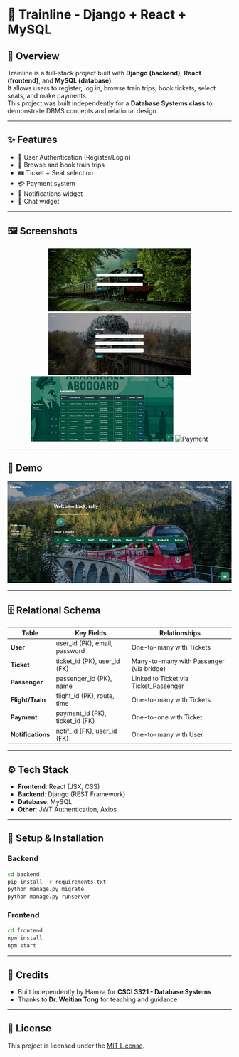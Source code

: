 # 🚆 Trainline - Django + React + MySQL


## 📖 Overview
Trainline is a full-stack project built with **Django (backend)**, **React (frontend)**, and **MySQL (database)**.  
It allows users to register, log in, browse train trips, book tickets, select seats, and make payments.  
This project was built independently for a **Database Systems class** to demonstrate DBMS concepts and relational design.

---

## ✨ Features
- 🔑 User Authentication (Register/Login)
- 🚄 Browse and book train trips
- 🎟️ Ticket + Seat selection
- 💳 Payment system
- 🔔 Notifications widget
- 💬 Chat widget

---

## 🖼️ Screenshots
<p align="center">
  <img src="docs/traindemo-login.jpg"    width="320" alt="Login" />
  <img src="docs/traindemo-signup.jpg"   width="320" alt="Signup" />
  <img src="docs/tripdemo-booking.jpg"   width="320" alt="Book a Trip" />
  <img src="docs/tripdemopayment.jpg"    width="320" alt="Payment" />
</p>

---

## 🎥 Demo
![Trainline Demo](./Trainline-GIF.gif)

---

## 🗄️ Relational Schema
| Table             | Key Fields                        | Relationships                                |
|-------------------|-----------------------------------|----------------------------------------------|
| **User**          | user_id (PK), email, password     | One-to-many with Tickets                     |
| **Ticket**        | ticket_id (PK), user_id (FK)      | Many-to-many with Passenger (via bridge)     |
| **Passenger**     | passenger_id (PK), name           | Linked to Ticket via Ticket_Passenger        |
| **Flight/Train**  | flight_id (PK), route, time       | One-to-many with Tickets                     |
| **Payment**       | payment_id (PK), ticket_id (FK)   | One-to-one with Ticket                       |
| **Notifications** | notif_id (PK), user_id (FK)       | One-to-many with User                        |

---

## ⚙️ Tech Stack
- **Frontend**: React (JSX, CSS)
- **Backend**: Django (REST Framework)
- **Database**: MySQL
- **Other**: JWT Authentication, Axios

---

## 🚀 Setup & Installation
### Backend
```bash
cd backend
pip install -r requirements.txt
python manage.py migrate
python manage.py runserver
```

### Frontend
```bash
cd frontend
npm install
npm start
```

---

## 🙏 Credits
- Built independently by Hamza for **CSCI 3321 - Database Systems**
- Thanks to **Dr. Weitian Tong** for teaching and guidance

---

## 📜 License
This project is licensed under the [MIT License](LICENSE).
